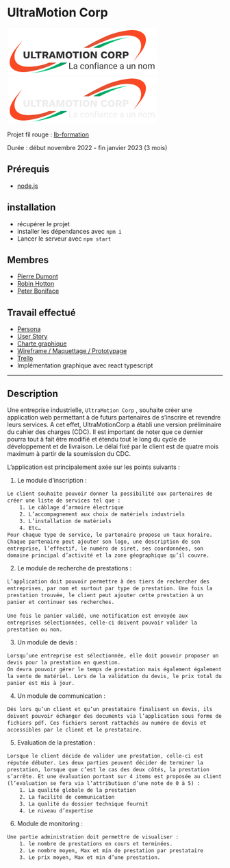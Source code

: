 # UltraMotion Corp

![logo Pricipal](/public/img/logoPrincipal.svg)
![logo DarkMode](/public/img/logoDarkMode.svg)

Projet fil rouge : [Ib-formation](https://www.ib-formation.fr/)

Durée : début novembre 2022 - fin janvier 2023 (3 mois)

## Prérequis

- [node.js](https://nodejs.org/en/)

## installation

- récupérer le projet
- installer les dépendances avec `npm i`
- Lancer le serveur avec `npm start`

## Membres

- [Pierre Dumont](https://github.com/PierreD59)
- [Robin Hotton](https://github.com/Gerob59)
- [Peter Boniface](https://github.com/peterboniface)

## Travail effectué

- [Persona](https://www.canva.com/design/DAFVfEKsZj4/VbaFOJDvE6jbBxkHxzc4QA/edit?utm_content=DAFVfEKsZj4&utm_campaign=designshare&utm_medium=link2&utm_source=sharebutton)
- [User Story](https://docs.google.com/spreadsheets/d/1PRI6pndtnhPqj--X3W33oXfbw50mpy7VXpd1_0mDzFA/edit#gid=1764161495)
- [Charte graphique](https://www.canva.com/design/DAFVlP_uPNE/Er0it3A6UL9IIPSLtYrNJA/view?utm_content=DAFVlP_uPNE&utm_campaign=designshare&utm_medium=link2&utm_source=sharebutton)
- [Wireframe / Maquettage / Prototypage](https://www.figma.com/team_invite/redeem/78lEjFCsum1azZk7CFyG98)
- [Trello](https://trello.com/b/n83uIREc/projet-fil-rouge)
- Implémentation graphique avec react typescript

---

## Description

Une entreprise industrielle, `UltraMotion Corp` , souhaite créer une application web permettant à de futurs partenaires de s’inscrire et revendre leurs services. A cet effet, UltraMotionCorp a établi une version préliminaire du cahier des charges (CDC). Il est important de noter que ce dernier pourra tout à fait être modifié et étendu tout le long du cycle de développement et de livraison. Le délai fixé par le client est de quatre mois maximum à partir de la soumission du CDC.

L’application est principalement axée sur les points suivants :

1. Le module d’inscription :

```
Le client souhaite pouvoir donner la possibilité aux partenaires de créer une liste de services tel que :
    1. Le câblage d’armoire électrique
    2. L’accompagnement aux choix de matériels industriels
    3. L’installation de matériels
    4. Etc…
Pour chaque type de service, le partenaire propose un taux horaire.
Chaque partenaire peut ajouter son logo, une description de son entreprise, l’effectif, le numéro de siret, ses coordonnées, son domaine principal d’activité et la zone géographique qu’il couvre.
```

2. Le module de recherche de prestations :

```
L’application doit pouvoir permettre à des tiers de rechercher des entreprises, par nom et surtout par type de prestation. Une fois la prestation trouvée, le client peut ajouter cette prestation à un panier et continuer ses recherches.

Une fois le panier validé, une notification est envoyée aux entreprises sélectionnées, celle-ci doivent pouvoir valider la prestation ou non.
```

3. Un module de devis :

```
Lorsqu’une entreprise est sélectionnée, elle doit pouvoir proposer un devis pour la prestation en question.
On devra pouvoir gérer le temps de prestation mais également également la vente de matériel. Lors de la validation du devis, le prix total du panier est mis à jour.
```

4. Un module de communication :

```
Dés lors qu’un client et qu’un prestataire finalisent un devis, ils doivent pouvoir échanger des documents via l’application sous forme de fichiers pdf. Ces fichiers seront rattachés au numéro de devis et accessibles par le client et le prestataire.
```

5. Evaluation de la prestation :

```
Lorsque le client décide de valider une prestation, celle-ci est réputée débuter. Les deux parties peuvent décider de terminer la prestation, lorsque que c’est le cas des deux côtés, la prestation s’arrête. Et une évaluation portant sur 4 items est proposée au client (l’evaluation se fera via l’attributiuon d’une note de 0 à 5) :
    1. La qualité globale de la prestation
    2. La facilité de communication
    3. La qualité du dossier technique fournit
    4. Le niveau d’expertise
```

6. Module de monitoring :

```
Une partie administration doit permettre de visualiser :
    1. le nombre de prestations en cours et terminées.
    2. Le nombre moyen, Max et min de prestation par prestataire
    3. Le prix moyen, Max et min d’une prestation.
```
